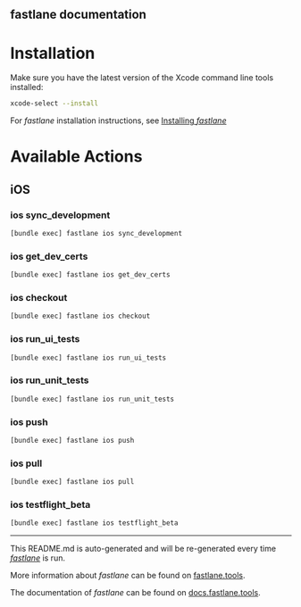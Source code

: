 fastlane documentation
----

# Installation

Make sure you have the latest version of the Xcode command line tools installed:

```sh
xcode-select --install
```

For _fastlane_ installation instructions, see [Installing _fastlane_](https://docs.fastlane.tools/#installing-fastlane)

# Available Actions

## iOS

### ios sync_development

```sh
[bundle exec] fastlane ios sync_development
```



### ios get_dev_certs

```sh
[bundle exec] fastlane ios get_dev_certs
```



### ios checkout

```sh
[bundle exec] fastlane ios checkout
```



### ios run_ui_tests

```sh
[bundle exec] fastlane ios run_ui_tests
```



### ios run_unit_tests

```sh
[bundle exec] fastlane ios run_unit_tests
```



### ios push

```sh
[bundle exec] fastlane ios push
```



### ios pull

```sh
[bundle exec] fastlane ios pull
```



### ios testflight_beta

```sh
[bundle exec] fastlane ios testflight_beta
```



----

This README.md is auto-generated and will be re-generated every time [_fastlane_](https://fastlane.tools) is run.

More information about _fastlane_ can be found on [fastlane.tools](https://fastlane.tools).

The documentation of _fastlane_ can be found on [docs.fastlane.tools](https://docs.fastlane.tools).
